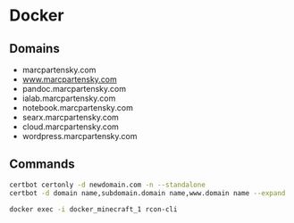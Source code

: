 # Docker

## Domains
- marcpartensky.com
- www.marcpartensky.com
- pandoc.marcpartensky.com
- ialab.marcpartensky.com
- notebook.marcpartensky.com
- searx.marcpartensky.com
- cloud.marcpartensky.com
- wordpress.marcpartensky.com
<!-- # - business.marcpartensky.com -->
<!-- # - glou.marcpartensky.com -->
<!-- # - minecraft.marcpartensky.com -->

## Commands
```sh
certbot certonly -d newdomain.com -n --standalone
certbot -d domain name,subdomain.domain name,www.domain name --expand
```

```sh
docker exec -i docker_minecraft_1 rcon-cli
```
